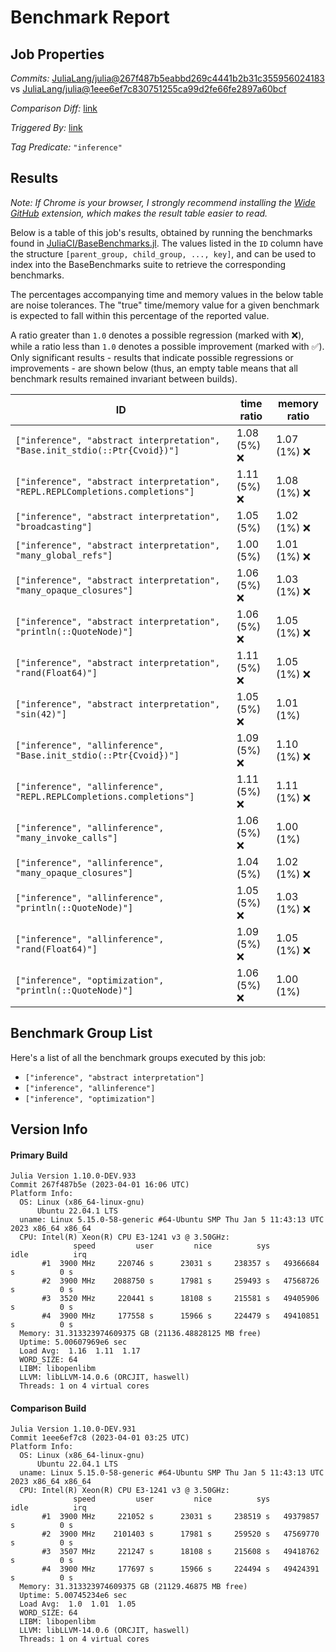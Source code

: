 # Benchmark Report

## Job Properties

*Commits:* [JuliaLang/julia@267f487b5eabbd269c4441b2b31c355956024183](https://github.com/JuliaLang/julia/commit/267f487b5eabbd269c4441b2b31c355956024183) vs [JuliaLang/julia@1eee6ef7c830751255ca99d2fe66fe2897a60bcf](https://github.com/JuliaLang/julia/commit/1eee6ef7c830751255ca99d2fe66fe2897a60bcf)

*Comparison Diff:* [link](https://github.com/JuliaLang/julia/compare/1eee6ef7c830751255ca99d2fe66fe2897a60bcf..267f487b5eabbd269c4441b2b31c355956024183)

*Triggered By:* [link](https://github.com/JuliaLang/julia/pull/46471#issuecomment-1493035263)

*Tag Predicate:* `"inference"`

## Results

*Note: If Chrome is your browser, I strongly recommend installing the [Wide GitHub](https://chrome.google.com/webstore/detail/wide-github/kaalofacklcidaampbokdplbklpeldpj?hl=en)
extension, which makes the result table easier to read.*

Below is a table of this job's results, obtained by running the benchmarks found in
[JuliaCI/BaseBenchmarks.jl](https://github.com/JuliaCI/BaseBenchmarks.jl). The values
listed in the `ID` column have the structure `[parent_group, child_group, ..., key]`,
and can be used to index into the BaseBenchmarks suite to retrieve the corresponding
benchmarks.

The percentages accompanying time and memory values in the below table are noise tolerances. The "true"
time/memory value for a given benchmark is expected to fall within this percentage of the reported value.

A ratio greater than `1.0` denotes a possible regression (marked with :x:), while a ratio less
than `1.0` denotes a possible improvement (marked with :white_check_mark:). Only significant results - results
that indicate possible regressions or improvements - are shown below (thus, an empty table means that all
benchmark results remained invariant between builds).

| ID | time ratio | memory ratio |
|----|------------|--------------|
| `["inference", "abstract interpretation", "Base.init_stdio(::Ptr{Cvoid})"]` | 1.08 (5%) :x: | 1.07 (1%) :x: |
| `["inference", "abstract interpretation", "REPL.REPLCompletions.completions"]` | 1.11 (5%) :x: | 1.08 (1%) :x: |
| `["inference", "abstract interpretation", "broadcasting"]` | 1.05 (5%)  | 1.02 (1%) :x: |
| `["inference", "abstract interpretation", "many_global_refs"]` | 1.00 (5%)  | 1.01 (1%) :x: |
| `["inference", "abstract interpretation", "many_opaque_closures"]` | 1.06 (5%) :x: | 1.03 (1%) :x: |
| `["inference", "abstract interpretation", "println(::QuoteNode)"]` | 1.06 (5%) :x: | 1.05 (1%) :x: |
| `["inference", "abstract interpretation", "rand(Float64)"]` | 1.11 (5%) :x: | 1.05 (1%) :x: |
| `["inference", "abstract interpretation", "sin(42)"]` | 1.05 (5%) :x: | 1.01 (1%)  |
| `["inference", "allinference", "Base.init_stdio(::Ptr{Cvoid})"]` | 1.09 (5%) :x: | 1.10 (1%) :x: |
| `["inference", "allinference", "REPL.REPLCompletions.completions"]` | 1.11 (5%) :x: | 1.11 (1%) :x: |
| `["inference", "allinference", "many_invoke_calls"]` | 1.06 (5%) :x: | 1.00 (1%)  |
| `["inference", "allinference", "many_opaque_closures"]` | 1.04 (5%)  | 1.02 (1%) :x: |
| `["inference", "allinference", "println(::QuoteNode)"]` | 1.05 (5%) :x: | 1.03 (1%) :x: |
| `["inference", "allinference", "rand(Float64)"]` | 1.09 (5%) :x: | 1.05 (1%) :x: |
| `["inference", "optimization", "println(::QuoteNode)"]` | 1.06 (5%) :x: | 1.00 (1%)  |

## Benchmark Group List

Here's a list of all the benchmark groups executed by this job:

- `["inference", "abstract interpretation"]`
- `["inference", "allinference"]`
- `["inference", "optimization"]`

## Version Info

#### Primary Build

```
Julia Version 1.10.0-DEV.933
Commit 267f487b5e (2023-04-01 16:06 UTC)
Platform Info:
  OS: Linux (x86_64-linux-gnu)
      Ubuntu 22.04.1 LTS
  uname: Linux 5.15.0-58-generic #64-Ubuntu SMP Thu Jan 5 11:43:13 UTC 2023 x86_64 x86_64
  CPU: Intel(R) Xeon(R) CPU E3-1241 v3 @ 3.50GHz: 
              speed         user         nice          sys         idle          irq
       #1  3900 MHz     220746 s      23031 s     238357 s   49366684 s          0 s
       #2  3900 MHz    2088750 s      17981 s     259493 s   47568726 s          0 s
       #3  3520 MHz     220441 s      18108 s     215581 s   49405906 s          0 s
       #4  3900 MHz     177558 s      15966 s     224479 s   49410851 s          0 s
  Memory: 31.313323974609375 GB (21136.48828125 MB free)
  Uptime: 5.00607969e6 sec
  Load Avg:  1.16  1.11  1.17
  WORD_SIZE: 64
  LIBM: libopenlibm
  LLVM: libLLVM-14.0.6 (ORCJIT, haswell)
  Threads: 1 on 4 virtual cores

```

#### Comparison Build

```
Julia Version 1.10.0-DEV.931
Commit 1eee6ef7c8 (2023-04-01 03:25 UTC)
Platform Info:
  OS: Linux (x86_64-linux-gnu)
      Ubuntu 22.04.1 LTS
  uname: Linux 5.15.0-58-generic #64-Ubuntu SMP Thu Jan 5 11:43:13 UTC 2023 x86_64 x86_64
  CPU: Intel(R) Xeon(R) CPU E3-1241 v3 @ 3.50GHz: 
              speed         user         nice          sys         idle          irq
       #1  3900 MHz     221052 s      23031 s     238519 s   49379857 s          0 s
       #2  3900 MHz    2101403 s      17981 s     259520 s   47569770 s          0 s
       #3  3507 MHz     221247 s      18108 s     215608 s   49418762 s          0 s
       #4  3900 MHz     177697 s      15966 s     224494 s   49424391 s          0 s
  Memory: 31.313323974609375 GB (21129.46875 MB free)
  Uptime: 5.00745234e6 sec
  Load Avg:  1.0  1.01  1.05
  WORD_SIZE: 64
  LIBM: libopenlibm
  LLVM: libLLVM-14.0.6 (ORCJIT, haswell)
  Threads: 1 on 4 virtual cores

```
